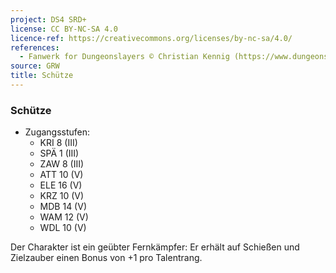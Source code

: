 ```yaml
---
project: DS4 SRD+
license: CC BY-NC-SA 4.0
licence-ref: https://creativecommons.org/licenses/by-nc-sa/4.0/
references: 
  - Fanwerk for Dungeonslayers © Christian Kennig (https://www.dungeonslayers.net/)
source: GRW
title: Schütze
---
```


### Schütze

- Zugangsstufen:
  - KRI 8 (III)
  - SPÄ 1 (III)
  - ZAW 8 (III)
  - ATT 10 (V)
  - ELE 16 (V)
  - KRZ 10 (V)
  - MDB 14 (V)
  - WAM 12 (V)
  - WDL 10 (V)

Der Charakter ist ein geübter Fernkämpfer: Er erhält auf Schießen und Zielzauber einen Bonus von +1 pro Talentrang.

